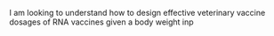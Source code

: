 I am looking to understand how to design effective veterinary vaccine dosages of RNA vaccines given a body weight inp